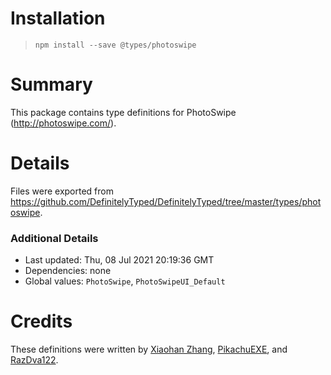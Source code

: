# Installation
> `npm install --save @types/photoswipe`

# Summary
This package contains type definitions for PhotoSwipe (http://photoswipe.com/).

# Details
Files were exported from https://github.com/DefinitelyTyped/DefinitelyTyped/tree/master/types/photoswipe.

### Additional Details
 * Last updated: Thu, 08 Jul 2021 20:19:36 GMT
 * Dependencies: none
 * Global values: `PhotoSwipe`, `PhotoSwipeUI_Default`

# Credits
These definitions were written by [Xiaohan Zhang](https://github.com/hellochar), [PikachuEXE](https://github.com/PikachuEXE), and [RazDva122](https://github.com/Razdva122).
